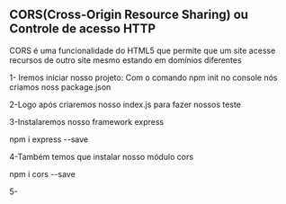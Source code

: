 <h2>CORS(Cross-Origin Resource Sharing) ou Controle de acesso HTTP</h2>

<p>CORS é uma funcionalidade do HTML5 que permite que um site acesse recursos
de outro site mesmo estando em domínios diferentes</p>


1- Iremos iniciar nosso projeto:
Com o comando npm init no console nós criamos noss package.json

2-Logo após criaremos nosso index.js para fazer nossos teste

3-Instalaremos nosso framework express

npm i express --save

4-Também temos que instalar nosso módulo cors

npm i cors --save

5- 

